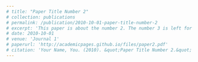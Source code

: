 ```yaml
---
# title: "Paper Title Number 2"
# collection: publications
# permalink: /publication/2010-10-01-paper-title-number-2
# excerpt: 'This paper is about the number 2. The number 3 is left for future work.'
# date: 2010-10-01
# venue: 'Journal 1'
# paperurl: 'http://academicpages.github.io/files/paper2.pdf'
# citation: 'Your Name, You. (2010). &quot;Paper Title Number 2.&quot; <i>Journal 1</i>. 1(2).'
---
```

<!-- This paper is about the number 2. The number 3 is left for future work.

[Download paper here](http://academicpages.github.io/files/paper2.pdf)

Recommended citation: Your Name, You. (2010). "Paper Title Number 2." <i>Journal 1</i>. 1(2). -->